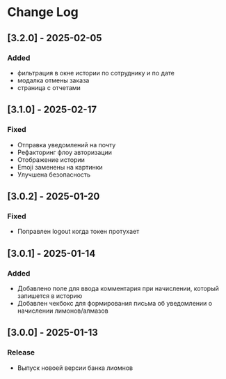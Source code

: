 # Change Log

## [3.2.0] - 2025-02-05

### Added

- фильтрация в окне истории по сотруднику и по дате
- модалка отмены заказа
- страница с отчетами

## [3.1.0] - 2025-02-17

### Fixed

- Отправка уведомлений на почту
- Рефакторинг флоу авторизации
- Отображение истории
- Emoji заменены на картинки
- Улучшена безопасность

## [3.0.2] - 2025-01-20

### Fixed

- Поправлен logout когда токен протухает

## [3.0.1] - 2025-01-14

### Added

- Добавлено поле для ввода комментария при начислении, который запишется в историю
- Добавлен чекбокс для формирования письма об уведомлении о начислении лимонов/алмазов

## [3.0.0] - 2025-01-13

### Release

- Выпуск новоей версии банка лиомнов
